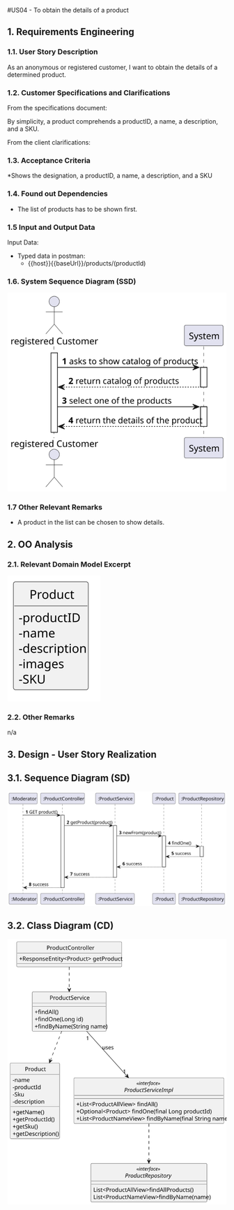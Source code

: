 #US04 - To obtain the details of a product

## 1. Requirements Engineering

### 1.1. User Story Description

As  an  anonymous or registered customer, I  want  to obtain the details of a determined product.

### 1.2. Customer Specifications and Clarifications

From the specifications document:

By simplicity, a product comprehends a productID, a name, a description, and a SKU.

From the client clarifications:

>

### 1.3. Acceptance Criteria

*Shows the designation, a productID, a name, a description, and a SKU

### 1.4. Found out Dependencies

* The list of products has to be shown first.

### 1.5 Input and Output Data

Input Data:

* Typed data in postman:
    * {{host}}{{baseUrl}}/products/(productId)
    


### 1.6. System Sequence Diagram (SSD)

![SSD-4](SSD-4.svg)

### 1.7 Other Relevant Remarks

* A product in the list can be chosen to show details.

## 2. OO Analysis

### 2.1. Relevant Domain Model Excerpt

![MD-4](MD-4.svg)

### 2.2. Other Remarks

n/a

## 3. Design - User Story Realization

## 3.1. Sequence Diagram (SD)

![SD-4](SD-4.svg)

## 3.2. Class Diagram (CD)

![CD-4](CD-4.svg)

